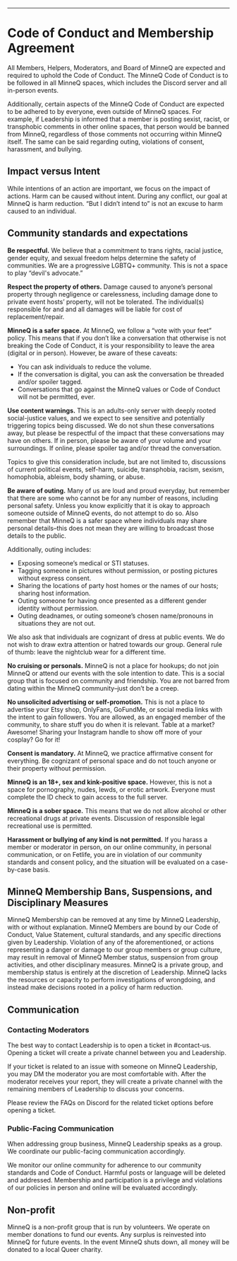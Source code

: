 ---
# Code of Conduct and Membership Agreement
All Members, Helpers, Moderators, and Board of MinneQ are expected and required to uphold the Code of Conduct. The MinneQ Code of Conduct is to be followed in all MinneQ spaces, which includes the Discord server and all in-person events. 

Additionally, certain aspects of the MinneQ Code of Conduct are expected to be adhered to by everyone, even outside of MinneQ spaces. For example, if Leadership is informed that a member is posting sexist, racist, or transphobic comments in other online spaces, that person would be banned from MinneQ, regardless of those comments not occurring within MinneQ itself. The same can be said regarding outing, violations of consent, harassment, and bullying. 

## Impact versus Intent
While intentions of an action are important, we focus on the impact of actions. Harm can be caused without intent. During any conflict, our goal at MinneQ is harm reduction. “But I didn’t intend to” is not an excuse to harm caused to an individual. 

## Community standards and expectations

**Be respectful.** We believe that a commitment to trans rights, racial justice, gender equity, and sexual freedom helps determine the safety of communities. We are a progressive LGBTQ+ community. This is not a space to play “devil's advocate.”

**Respect the property of others.** Damage caused to anyone’s personal property through negligence or carelessness, including damage done to private event hosts’ property, will not be tolerated. The individual(s) responsible for and and all damages will be liable for cost of replacement/repair. 

**MinneQ is a safer space.** At MinneQ, we follow a “vote with your feet” policy. This means that if you don’t like a conversation that otherwise is not breaking the Code of Conduct, it is your responsibility to leave the area (digital or in person). However, be aware of these caveats: 
* You can ask individuals to reduce the volume.  
* If the conversation is digital, you can ask the conversation be threaded and/or spoiler tagged. 
* Conversations that go against the MinneQ values or Code of Conduct will not be permitted, ever. 

**Use content warnings.** This is an adults-only server with deeply rooted social-justice values, and we expect to see sensitive and potentially triggering topics being discussed. We do not shun these conversations away, but please be respectful of the impact that these conversations may have on others. If in person, please be aware of your volume and your surroundings. If online, please spoiler tag and/or thread the conversation. 

Topics to give this consideration include, but are not limited to, discussions of current political events, self-harm, suicide, transphobia, racism, sexism, homophobia, ableism, body shaming, or abuse.

**Be aware of outing.** Many of us are loud and proud everyday, but remember that there are some who cannot be for any number of reasons, including personal safety. Unless you know explicitly that it is okay to approach someone outside of MinneQ events, do not attempt to do so. Also remember that MinneQ is a safer space where individuals may share personal details–this does not mean they are willing to broadcast those details to the public. 

Additionally, outing includes: 
* Exposing someone’s medical or STI statuses.
* Tagging someone in pictures without permission, or posting pictures without express consent.
* Sharing the locations of party host homes or the names of our hosts; sharing host information.
* Outing someone for having once presented as a different gender identity without permission.
* Outing deadnames, or outing someone’s chosen name/pronouns in situations they are not out.

We also ask that individuals are cognizant of dress at public events. We do not wish to draw extra attention or hatred towards our group.  General rule of thumb: leave the nightclub wear for a different time.

**No cruising or personals.** MinneQ is not a place for hookups; do not join MinneQ or attend our events with the sole intention to date. This is a social group that is focused on community and friendship. You are not barred from dating within the MinneQ community–just don’t be a creep. 

**No unsolicited advertising or self-promotion.** This is not a place to advertise your Etsy shop, OnlyFans, GoFundMe, or social media links with the intent to gain followers. 
You are allowed, as an engaged member of the community, to share stuff you do when it is relevant. Table at a market? Awesome! Sharing your Instagram handle to show off more of your cosplay? Go for it! 

**Consent is mandatory.** At MinneQ, we practice affirmative consent for everything. Be cognizant of personal space and do not touch anyone or their property without permission.

**MinneQ is an 18+, sex and kink-positive space.** However, this is not a space for pornography, nudes, lewds, or erotic artwork. Everyone must complete the ID check to gain access to the full server. 

**MinneQ is a sober space.** This means that we do not allow alcohol or other recreational drugs at private events. Discussion of responsible legal recreational use is permitted. 

**Harassment or bullying of any kind is not permitted.** If you harass a member or moderator in person, on our online community, in personal communication, or on Fetlife, you are in violation of our community standards and consent policy, and the situation will be evaluated on a case-by-case basis.

## MinneQ Membership Bans, Suspensions, and Disciplinary Measures
MinneQ Membership can be removed at any time by MinneQ Leadership, with or without explanation. MinneQ Members are bound by our Code of Conduct, Value Statement, cultural standards, and any specific directions given by Leadership. Violation of any of the aforementioned, or actions representing a danger or damage to our group members or group culture, may result in removal of MinneQ Member status, suspension from group activities, and other disciplinary measures. MinneQ is a private group, and membership status is entirely at the discretion of Leadership. MinneQ lacks the resources or capacity to perform investigations of wrongdoing, and instead make decisions rooted in a policy of harm reduction. 

## Communication

### Contacting Moderators
The best way to contact Leadership is to open a ticket in #contact-us. Opening a ticket will create a private channel between you and Leadership. 

If your ticket is related to an issue with someone on MinneQ Leadership, you may DM the moderator you are most comfortable with. After the moderator receives your report, they will create a private channel with the remaining members of Leadership to discuss your concerns. 

Please review the FAQs on Discord for the related ticket options before opening a ticket. 

### Public-Facing Communication
When addressing group business, MinneQ Leadership speaks as a group. We coordinate our public-facing communication accordingly.

We monitor our online community for adherence to our community standards and Code of Conduct. Harmful posts or language will be deleted and addressed. Membership and participation is a privilege and violations of our policies in person and online will be evaluated accordingly.

## Non-profit
MinneQ is a non-profit group that is run by volunteers. We operate on member donations to fund our events. Any surplus is reinvested into MinneQ for future events. In the event MinneQ shuts down, all money will be donated to a local Queer charity. 
